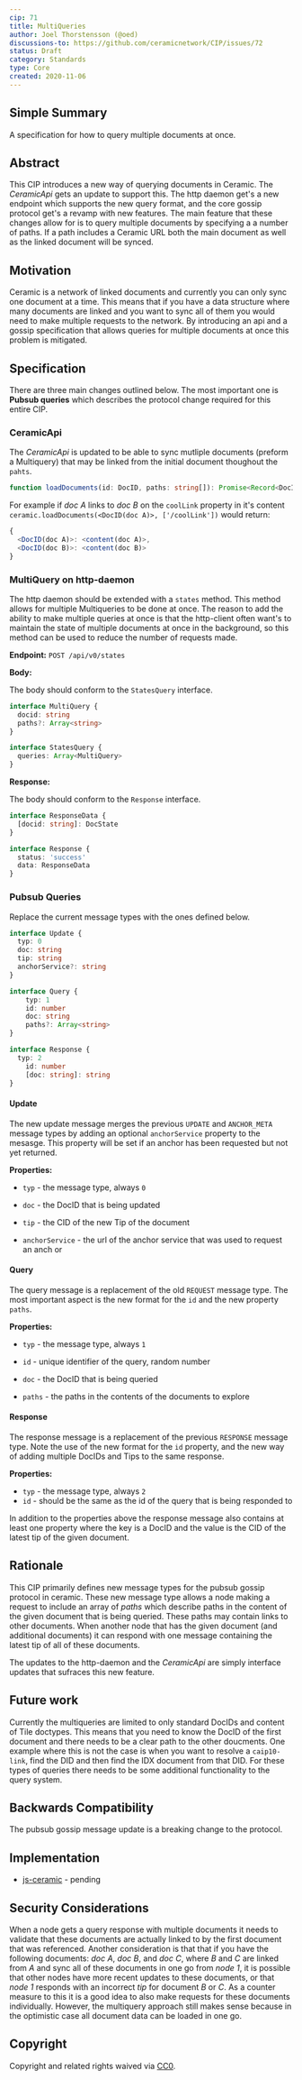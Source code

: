 ```yaml
---
cip: 71
title: MultiQueries
author: Joel Thorstensson (@oed)
discussions-to: https://github.com/ceramicnetwork/CIP/issues/72
status: Draft
category: Standards
type: Core
created: 2020-11-06
---
```


## Simple Summary

A specification for how to query multiple documents at once.


## Abstract

This CIP introduces a new way of querying documents in Ceramic. The *CeramicApi* gets an update to support this. The http daemon get's a new endpoint which supports the new query format, and the core gossip protocol get's a revamp with new features. The main feature that these changes allow for is to query multiple documents by specifying a a number of paths. If a path includes a Ceramic URL both the main document as well as the linked document will be synced.


## Motivation

Ceramic is a network of linked documents and currently you can only sync one document at a time. This means that if you have a data structure where many documents are linked and you want to sync all of them you would need to make multiple requests to the network. By introducing an api and a gossip specification that allows queries for multiple documents at once this problem is mitigated.


## Specification

There are three main changes outlined below. The most important one is **Pubsub queries** which describes the protocol change required for this entire CIP. 

### CeramicApi

The *CeramicApi* is updated to be able to sync mutliple documents (preform a Multiquery) that may be linked from the initial document thoughout the `pahts`.

```typescript
function loadDocuments(id: DocID, paths: string[]): Promise<Record<DocID, Doctype>>
```

For example if *doc A* links to *doc B* on the `coolLink` property in it's content `ceramic.loadDocuments(<DocID(doc A)>, ['/coolLink'])` would return:

```typescript
{
  <DocID(doc A)>: <content(doc A)>,
  <DocID(doc B)>: <content(doc B)>
}
```

### MultiQuery on http-daemon

The http daemon should be extended with a `states` method. This method allows for multiple Multiqueries to be done at once. The reason to add the ability to make multiple queries at once is that the http-client often want's to maintain the state of multiple documents at once in the background, so this method can be used to reduce the number of requests made.

**Endpoint:** `POST /api/v0/states`

**Body:**

The body should conform to the `StatesQuery` interface.

```typescript
interface MultiQuery {
  docid: string
  paths?: Array<string>
}

interface StatesQuery {
  queries: Array<MultiQuery>
}
```

**Response:**

The body should conform to the `Response` interface.

```typescript
interface ResponseData {
  [docid: string]: DocState
}

interface Response {
  status: 'success'
  data: ResponseData
}
```

### Pubsub Queries

Replace the current message types with the ones defined below. 

```typescript
interface Update {
  typ: 0
  doc: string
  tip: string
  anchorService?: string
}

interface Query {
	typ: 1
	id: number
	doc: string
	paths?: Array<string>
}

interface Response {
  typ: 2
	id: number
	[doc: string]: string
}
```

#### Update

The new update message merges the previous `UPDATE` and `ANCHOR_META` message types by adding an optional `anchorService` property to the mesasge. This property will be set if an anchor has been requested but not yet returned.

**Properties:**

* `typ` - the message type, always `0`

* `doc` - the DocID that is being updated
* `tip` - the CID of the new Tip of the document
* `anchorService` - the url of the anchor service that was used to request an anch or

#### Query

The query message is a replacement of the old `REQUEST` message type. The most important aspect is the new format for the `id` and the new property `paths`. 

**Properties:**

* `typ` - the message type, always `1`
* `id` - unique identifier of the query, random number

* `doc` - the DocID that is being queried
* `paths` - the paths in the contents of the documents to explore

#### Response

The response message is a replacement of the previous `RESPONSE` message type. Note the use of the new format for the `id` property, and the new way of adding multiple DocIDs and Tips to the same response.

**Properties:**

* `typ` - the message type, always `2`
* `id` - should be the same as the id of the query that is being responded to

In addition to the properties above the response message also contains at least one property where the key is a DocID and the value is the CID of the latest tip of the given document. 


## Rationale

This CIP primarily defines new message types for the pubsub gossip protocol in ceramic. These new message type allows a node making a request to include an array of *paths* which describe paths in the content of the given document that is being queried. These paths may contain links to other documents. When another node that has the given document (and additional documents) it can respond with one message containing the latest tip of all of these documents.

The updates to the http-daemon and the *CeramicApi* are simply interface updates that sufraces this new feature.

## Future work

Currently the multiqueries are limited to only standard DocIDs and content of Tile doctypes. This means that you need to know the DocID of the first document and there needs to be a clear path to the other doucments. One example where this is not the case is when you want to resolve a `caip10-link`, find the DID and then find the IDX document from that DID. For these types of queries there needs to be some additional functionality to the query system. 


## Backwards Compatibility

The pubsub gossip message update is a breaking change to the protocol.


## Implementation

* [js-ceramic](https://github.com/ceramicnetwork/js-ceramic) - pending


## Security Considerations

When a node gets a query response with multiple documents it needs to validate that these documents are actually linked to by the first document that was referenced. Another consideration is that that if you have the following documents: *doc A*, *doc B*, and *doc C*, where *B* and *C* are linked from *A* and sync all of these documents in one go from *node 1*, it is possible that other nodes have more recent updates to these documents, or that *node 1* responds with an incorrect *tip* for document *B* or *C*. As a counter measure to this it is a good idea to also make requests for these documents individually. However, the multiquery approach still makes sense because in the optimistic case all document data can be loaded in one go.


## Copyright

Copyright and related rights waived via [CC0](https://creativecommons.org/publicdomain/zero/1.0/).